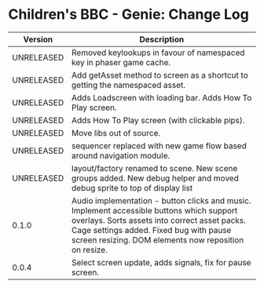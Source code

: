 # Children's BBC - Genie: Change Log

| Version | Description |
|---------|-------------|
| UNRELEASED | Removed keylookups in favour of namespaced key in phaser game cache.
| UNRELEASED | Add getAsset method to screen as a shortcut to getting the namespaced asset.
| UNRELEASED | Adds Loadscreen with loading bar. Adds How To Play screen.
| UNRELEASED | Adds How To Play screen (with clickable pips).  |
| UNRELEASED | Move libs out of source. |
| UNRELEASED | sequencer replaced with new game flow based around navigation module. |
| UNRELEASED | layout/factory renamed to scene. New scene groups added. New debug helper and moved debug sprite to top of display list|
| 0.1.0 | Audio implementation - button clicks and music. Implement accessible buttons which support overlays. Sorts assets into correct asset packs. Cage settings added. Fixed bug with pause screen resizing. DOM elements now reposition on resize.  |
| 0.0.4 | Select screen update, adds signals, fix for pause screen. |
